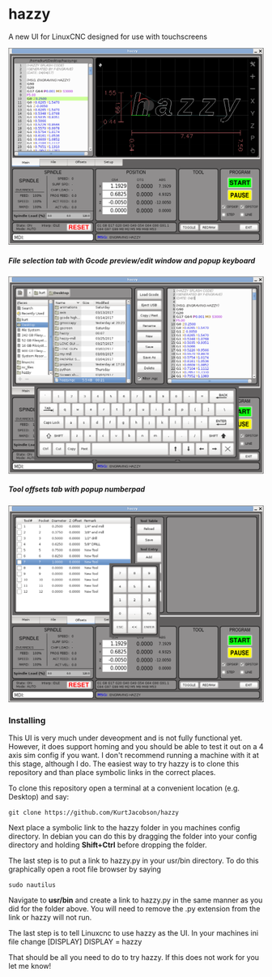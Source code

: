 # hazzy

A new UI for LinuxCNC designed for use with touchscreens

![Main screen with backplot](/screenshots/Screenshot_1.png?raw=true "Optional Title")


##### File selection tab with Gcode preview/edit window and popup keyboard
![File selection page](/screenshots/Screenshot_2.png?raw=true "Optional Title")

##### Tool offsets tab with popup numberpad
![Tool edit page](/screenshots/Screenshot_3.png?raw=true "Optional Title")


### Installing

This UI is very much under deveopment and is not fully functional yet. However, it does support homing and you should be able to test it out on a 4 axis sim config if you want. I don't recommend running a machine with it at this stage, although I do.
The easiest way to try hazzy is to clone this repository and than place symbolic links in the correct places.

To clone this repository open a terminal at a convenient location (e.g. Desktop) and say:
```
git clone https://github.com/KurtJacobson/hazzy
```
Next place a  symbolic link to the hazzy folder in you machines config directory. In debian you can do this by dragging the folder into your config directory and holding **Shift+Ctrl** before dropping the folder.

The last step is to put a link to hazzy.py in your usr/bin directory. To do this graphically open a root file browser by saying
```
sudo nautilus
```

Navigate to **usr/bin** and create a link to hazzy.py in the same manner as you did for the folder above. You will need to remove the .py extension from the link or hazzy will not run.

The last step is to tell Linuxcnc to use hazzy as the UI. In your machines ini file change [DISPLAY] DISPLAY = hazzy

That should be all you need to do to try hazzy. If this does not work for you let me know!
